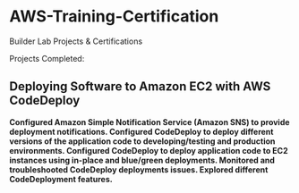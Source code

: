 # AWS-Training-Certification
Builder Lab Projects &amp; Certifications

Projects Completed:

## Deploying Software to Amazon EC2 with AWS CodeDeploy
**Configured Amazon Simple Notification Service (Amazon SNS) to provide deployment notifications.
Configured CodeDeploy to deploy different versions of the application code to developing/testing and production environments.
Configured CodeDeploy to deploy application code to EC2 instances using in-place and blue/green deployments.
Monitored and troubleshooted CodeDeploy deployments issues.
Explored different CodeDeployment features.**
